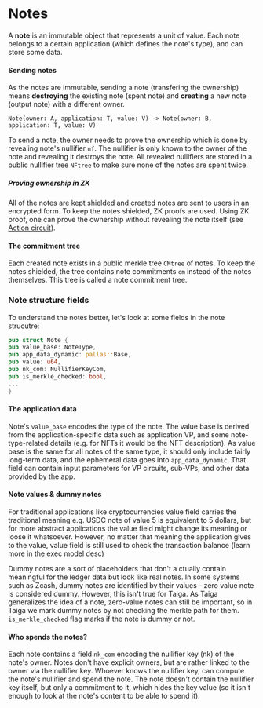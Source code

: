 # Notes

A **note** is an immutable object that represents a unit of value. Each note belongs to a certain application (which defines the note's type), and can store some data.

#### Sending notes

As the notes are immutable, sending a note (transfering the ownership) means **destroying** the existing note (spent note) and **creating** a new note (output note) with a different owner.

`Note(owner: A, application: T, value: V) -> Note(owner: B, application: T, value: V)`

To send a note, the owner needs to prove the ownership which is done by revealing note's nullifier `nf`.  The nullifier is only known to the owner of the note and revealing it destroys the note. All revealed nullifiers are stored in a public nullifier tree `NFtree` to make sure none of the notes are spent twice.

##### Proving ownership in ZK
All of the notes are kept shielded and created notes are sent to users in an encrypted form. To keep the notes shielded, ZK proofs are used. Using ZK proof, one can prove the ownership without revealing the note itself (see [Action circuit](action.md)).

#### The commitment tree

Each created note exists in a public merkle tree `CMtree` of notes. To keep the notes shielded, the tree contains note commitments `cm` instead of the notes themselves. This tree is called a note commitment tree.

### Note structure fields

To understand the notes better, let's look at some fields in the note strucutre:

```rust
pub struct Note {
pub value_base: NoteType,
pub app_data_dynamic: pallas::Base,
pub value: u64,
pub nk_com: NullifierKeyCom,
pub is_merkle_checked: bool,
...
}
```
#### The application data
Note's `value_base` encodes the type of the note. The value base is derived from the application-specific data such as application VP, and some note-type-related details (e.g. for NFTs it would be the NFT description). As value base is the same for all notes of the same type, it should only include fairly long-term data, and the ephemeral data goes into `app_data_dynamic`. That field can contain input parameters for VP circuits, sub-VPs, and other data provided by the app.

#### Note values & dummy notes
For traditional applications like cryptocurrencies value field carries the traditional meaning e.g. USDC note of value 5 is equivalent to 5 dollars, but for more abstract applications the value field might change its meaning or loose it whatsoever. 
However, no matter that meaning the application gives to the value, value field is still used to check the transaction balance (learn more in the exec model desc)

Dummy notes are a sort of placeholders that don't a
ctually contain meaningful for the ledger data but look like real notes.
In some systems such as Zcash, dummy notes are identified by their values - zero value note is considered dummy. However, this isn't true for Taiga. As Taiga generalizes the idea of a note, zero-value notes can still be important, so in Taiga we mark dummy notes by not checking the merkle path for them. `is_merkle_checked` flag marks if the note is dummy or not.

#### Who spends the notes?

Each note contains a field `nk_com` encoding the nullifier key (nk) of the note's owner. Notes don't have explicit owners, but are rather linked to the owner via the nullifier key. Whoever knows the nullifier key, can compute the note's nullifier and spend the note. The note doesn't contain the nullifier key itself, but only a commitment to it, which hides the key value (so it isn't enough to look at the note's content to be able to spend it).





